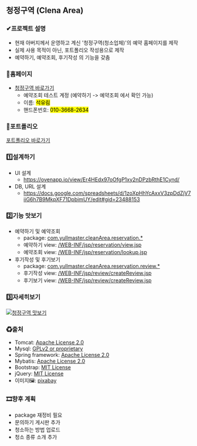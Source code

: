 ## 청정구역 (Clena Area)
### ✔프로젝트 설명
- 현재 아버지께서 운영하고 계신 '청정구역(청소업체)'의 예약 홈페이지를 제작
- 실제 사용 목적이 아닌, 포트폴리오 작성용으로 제작
- 예약하기, 예약조회, 후기작성 의 기능을 갖춤

### 🔗홈페이지
- [청정구역 바로가기](http://54.180.113.138:8080/main_view)
  - 예약조회 테스트 계정 (예약하기 -> 예약조회 에서 확인 가능)
  - 이름: <mark>석유림</mark>
  - 핸드폰번호: <mark>010-3668-2634</mark>

### 📖포트폴리오
[포트폴리오 바로가기](#)

### 1️⃣설계하기
- UI 설계
  - https://ovenapp.io/view/Er4HEdx97oOfgP1xy2nDPzbRthE1Cynd/
- DB, URL 설계
  - https://docs.google.com/spreadsheets/d/1zoXpHhYcAxxV3zpDdZjV7iiG6h7B9MkpXF71DpbimUY/edit#gid=23488153
  
### 2️⃣기능 맛보기
- 예약하기 및 예약조회
  - package: [com.yullmaster.cleanArea.reservation.*](https://github.com/syr96/cleanArea/tree/master/src/main/java/com/yullmaster/cleanArea/reservation)
  - 예약하기 view: [/WEB-INF/jsp/reservation/view.jsp](https://github.com/syr96/cleanArea/blob/master/src/main/webapp/WEB-INF/jsp/reservation/view.jsp)
  - 예약조회 view: [/WEB-INF/jsp/reservation/lookup.jsp](https://github.com/syr96/cleanArea/blob/master/src/main/webapp/WEB-INF/jsp/reservation/lookup.jsp)
- 후기작성 및 후기보기
  - package: [com.yullmaster.cleanArea.reservation.review.*](https://github.com/syr96/cleanArea/tree/master/src/main/java/com/yullmaster/cleanArea/reservation/review)
  - 후기작성 view: [/WEB-INF/jsp/review/createReview.jsp](https://github.com/syr96/cleanArea/blob/master/src/main/webapp/WEB-INF/jsp/review/createReview.jsp)
  - 후기보기 view: [/WEB-INF/jsp/review/createReview.jsp](https://github.com/syr96/cleanArea/blob/master/src/main/webapp/WEB-INF/jsp/review/listReview.jsp)

### 3️⃣자세히보기
[![청정구역 맛보기](https://img.youtube.com/vi/2ydUHYAFEW0/0.jpg)](https://youtu.be/2ydUHYAFEW0?t=0s)

### ♻출처
- Tomcat: [Apache License 2.0](https://www.apache.org/licenses/LICENSE-2.0) 
- Mysql: [GPLv2 or proprietary](https://www.gnu.org/licenses/gpl-3.0)
- Spring framework: [Apache License 2.0](https://www.apache.org/licenses/LICENSE-2.0)  
- Mybatis: [Apache License 2.0](https://www.apache.org/licenses/LICENSE-2.0)
- Bootstrap: [MIT License](https://opensource.org/licenses/MIT)
- jQuery: [MIT License](https://opensource.org/licenses/MIT)
- 이미지🖼: [pixabay](https://pixabay.com/ko/)

### 🎞향후 계획
- package 재정비 필요
- 문의하기 게시판 추가
- 청소하는 방법 업로드
- 청소 종류 소개 추가
